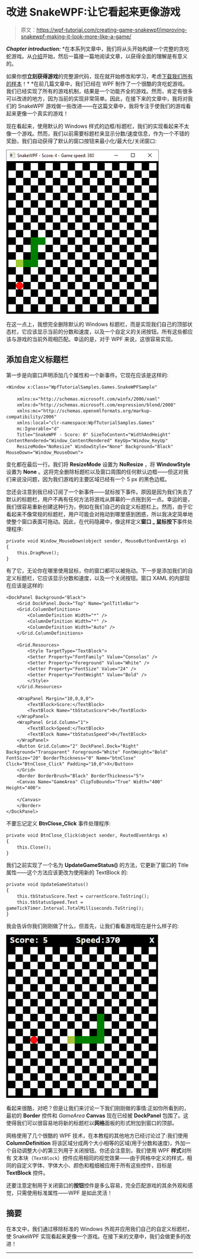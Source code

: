 # 改进 SnakeWPF:让它看起来更像游戏

> 原文：<https://wpf-tutorial.com/creating-game-snakewpf/improving-snakewpf-making-it-look-more-like-a-game/>

***Chapter introduction:*** *在本系列文章中，我们将从头开始构建一个完整的贪吃蛇游戏。从[介绍](https://www.wpf-tutorial.com/creating-game-snakewpf/introduction/)开始，然后一篇接一篇地阅读文章，以获得全面的理解是有意义的。

如果你想**立刻获得游戏**的完整源代码，现在就开始修改和学习，考虑[下载我们所有的样本](https://www.wpf-tutorial.com/download-wpf-tutorial-pdf-with-sample-code/)！*  *在前几篇文章中，我们已经在 WPF 制作了一个很酷的贪吃蛇游戏。我们已经实现了所有的游戏机制，结果是一个功能齐全的游戏。然而，肯定有很多可以改进的地方，因为当前的实现非常简单。因此，在接下来的文章中，我将对我们的 SnakeWPF 游戏做一些改进——在这篇文章中，我将专注于使我们的游戏看起来更像一个真实的游戏！

现在看起来，使用默认的 Windows 样式的边框/标题栏，我们的实现看起来不太像一个游戏。然而，我们以前需要标题栏来显示分数/速度信息，作为一个不错的奖励，我们自动获得了默认的窗口按钮来最小化/最大化/关闭窗口:

![](img/d86b3b5cb0d4a3f9c245248756463205.png "SnakeWPF - version 1")

在这一点上，我想完全删除默认的 Windows 标题栏，而是实现我们自己的顶部状态栏，它应该显示当前的分数和速度，以及一个自定义的关闭按钮。所有这些都应该与游戏的当前外观相匹配。幸运的是，对于 WPF 来说，这很容易实现。

## 添加自定义标题栏

第一步是向窗口声明添加几个属性和一个新事件。它现在应该是这样的:

<input type="hidden" name="IL_IN_ARTICLE">

```
<Window x:Class="WpfTutorialSamples.Games.SnakeWPFSample"

    xmlns:x="http://schemas.microsoft.com/winfx/2006/xaml"
    xmlns:d="http://schemas.microsoft.com/expression/blend/2008"
    xmlns:mc="http://schemas.openxmlformats.org/markup-compatibility/2006"
    xmlns:local="clr-namespace:WpfTutorialSamples.Games"
    mc:Ignorable="d"
    Title="SnakeWPF - Score: 0" SizeToContent="WidthAndHeight" ContentRendered="Window_ContentRendered" KeyUp="Window_KeyUp"
    ResizeMode="NoResize" WindowStyle="None" Background="Black" MouseDown="Window_MouseDown">
```

变化都在最后一行。我们将 **ResizeMode** 设置为 **NoResize** ，将 **WindowStyle** 设置为 **None** 。这将完全删除标题栏以及窗口周围的任何默认边框——但这对我们来说没问题，因为我们游戏的主要区域已经有一个 5 px 的黑色边框。

您还会注意到我已经订阅了一个新事件——鼠标按下事件。原因是因为我们失去了默认的标题栏，用户不再有任何方法将游戏从屏幕的一点拖到另一点。幸运的是，我们很容易重新创建这种行为，例如在我们自己的自定义标题栏上。然而，由于它看起来不像常规的标题栏，用户可能会对拖动到哪里感到困惑，所以我决定简单地使整个窗口表面可拖动。因此，在代码隐藏中，像这样定义**窗口 _ 鼠标按下**事件处理程序:

```
private void Window_MouseDown(object sender, MouseButtonEventArgs e)
{
    this.DragMove();
}
```

有了它，无论你在哪里使用鼠标，你的窗口都可以被拖动。下一步是添加我们的自定义标题栏，它应该显示分数和速度，以及一个关闭按钮。窗口 XAML 的内部现在应该是这样的:

```
<DockPanel Background="Black">  
    <Grid DockPanel.Dock="Top" Name="pnlTitleBar">  
    <Grid.ColumnDefinitions>  
        <ColumnDefinition Width="*" />  
        <ColumnDefinition Width="*" />  
        <ColumnDefinition Width="Auto" />  
    </Grid.ColumnDefinitions>  

    <Grid.Resources>  
        <Style TargetType="TextBlock">  
        <Setter Property="FontFamily" Value="Consolas" />  
        <Setter Property="Foreground" Value="White" />  
        <Setter Property="FontSize" Value="24" />  
        <Setter Property="FontWeight" Value="Bold" />  
        </Style>  
    </Grid.Resources>  

    <WrapPanel Margin="10,0,0,0">  
        <TextBlock>Score:</TextBlock>  
        <TextBlock Name="tbStatusScore">0</TextBlock>  
    </WrapPanel>  
    <WrapPanel Grid.Column="1">  
        <TextBlock>Speed:</TextBlock>  
        <TextBlock Name="tbStatusSpeed">0</TextBlock>  
    </WrapPanel>  
    <Button Grid.Column="2" DockPanel.Dock="Right" Background="Transparent" Foreground="White" FontWeight="Bold" FontSize="20" BorderThickness="0" Name="btnClose" Click="BtnClose_Click" Padding="10,0">X</Button>  
    </Grid>  
    <Border BorderBrush="Black" BorderThickness="5">  
    <Canvas Name="GameArea" ClipToBounds="True" Width="400" Height="400">  

    </Canvas>  
    </Border>  
</DockPanel>
```

不要忘记定义 **BtnClose_Click** 事件处理程序:

```
private void BtnClose_Click(object sender, RoutedEventArgs e)
{
    this.Close();
}
```

我们之前实现了一个名为 **UpdateGameStatus()** 的方法，它更新了窗口的 Title 属性——这个方法应该更改为使用新的 TextBlock 的:

```
private void UpdateGameStatus()
{        
    this.tbStatusScore.Text = currentScore.ToString();
    this.tbStatusSpeed.Text = gameTickTimer.Interval.TotalMilliseconds.ToString();
}
```

我会告诉你我们刚刚做了什么，但首先，让我们看看游戏现在是什么样子的:

![](img/1ac7cd897a4f5f769bb17a92c6e9e405.png "SnakeWPF with custom title bar")

看起来很酷，对吧？但是让我们来讨论一下我们刚刚做的事情:正如你所看到的，最初的 **Border** 控件和 *GameArea* **Canvas** 现在已经被 **DockPanel** 包围了。这使得我们可以很容易地将新的标题栏以**网格**面板的形式附加到窗口的顶部。

网格使用了几个很酷的 WPF 技术，在本教程的其他地方已经讨论过了:我们使用 **ColumnDefinition** 将该区域分成两个大小相等的区域(用于分数和速度)，外加一个自动调整大小的第三列用于关闭按钮。你还会注意到，我们使用 WPF **样式**对所有 文本块（`TextBlock`）控件应用相同的视觉效果——由于网格中定义的样式，相同的自定义字体、字体大小、颜色和粗细被应用于所有这些控件，目标是 **TextBlock** 控件。

还要注意定制用于关闭窗口的**按钮**控件是多么容易，完全匹配游戏的其余外观和感觉，只需使用标准属性——WPF 是如此灵活！

## 摘要

在本文中，我们通过移除标准的 Windows 外观并应用我们自己的自定义标题栏，使 SnakeWPF 实现看起来更像一个游戏。在接下来的文章中，我们会做更多的改进！

* * **